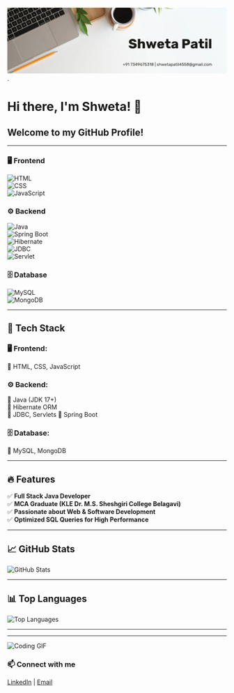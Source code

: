 ![Cover Image](https://github.com/Shwetapatil-2001/Shwetapatil-2001/blob/main/cover-page.jpg).

# Hi there, I'm Shweta! 👋
## Welcome to my GitHub Profile!
---

### 🖥️ **Frontend**  
![HTML](https://img.shields.io/badge/-HTML5-E34F26?style=for-the-badge&logo=html5&logoColor=white)  
![CSS](https://img.shields.io/badge/-CSS3-1572B6?style=for-the-badge&logo=css3)  
![JavaScript](https://img.shields.io/badge/-JavaScript-F7DF1E?style=for-the-badge&logo=javascript&logoColor=black) 

### ⚙️ **Backend**  
![Java](https://img.shields.io/badge/-Java-007396?style=for-the-badge&logo=java)  
![Spring Boot](https://img.shields.io/badge/-Spring%20Boot-6DB43F?style=for-the-badge&logo=spring)  
![Hibernate](https://img.shields.io/badge/-Hibernate-59666C?style=for-the-badge&logo=hibernate)  
![JDBC](https://img.shields.io/badge/-JDBC-003366?style=for-the-badge&logo=oracle)  
![Servlet](https://img.shields.io/badge/-Servlet-FF7800?style=for-the-badge)   

### 🗄️ **Database**  
![MySQL](https://img.shields.io/badge/-MySQL-4479A1?style=for-the-badge&logo=mysql&logoColor=white)  
![MongoDB](https://img.shields.io/badge/-MongoDB-F80000?style=for-the-badge&logo=mongodb)  

---

## 📌 Tech Stack  

### 🖥️ **Frontend:**  
🔹 HTML, CSS, JavaScript  

### ⚙️ **Backend:**  
🔹 Java (JDK 17+)  
🔹 Hibernate ORM  
🔹 JDBC, Servlets
🔹 Spring Boot

### 🗄️ **Database:**  
🔹 MySQL, MongoDB  

---

## 🔥 Features  

✅ **Full Stack Java Developer**  
✅ **MCA Graduate (KLE Dr. M.S. Sheshgiri College Belagavi)**  
✅ **Passionate about Web & Software Development**    
✅ **Optimized SQL Queries for High Performance**  

---

## 📈 GitHub Stats

![GitHub Stats](https://github-readme-stats.vercel.app/api?username=Shwetapatil-2001&show_icons=true&theme=tokyonight)

---

## 📊 Top Languages

![Top Languages](https://github-readme-stats.vercel.app/api/top-langs/?username=Shwetapatil-2001&layout=compact&theme=tokyonight)

---

---

![Coding GIF](https://media.giphy.com/media/M9gbBd9nbDrOTu1Mqx/giphy.gif)


### 📫 Connect with me

[LinkedIn](https://www.linkedin.com/in/shweta-patil-90b8841b2/) | [Email](mailto:shwetapatil4558@gmail.com)
